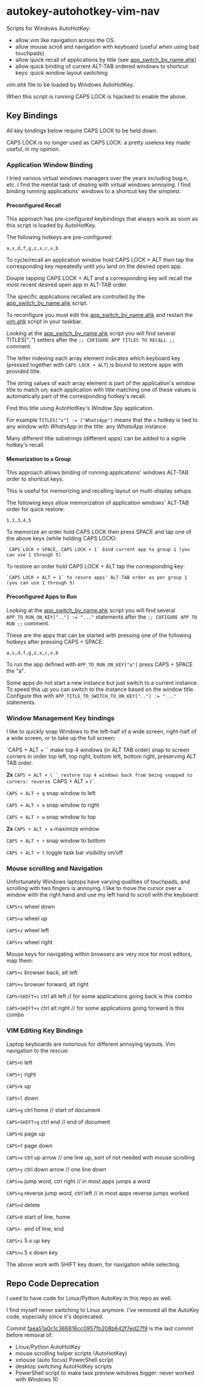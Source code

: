 # autokey-autohotkey-vim-nav

Scripts for Windows AutoHotKey:

* allow vim like navigation across the OS.
* allow mouse scroll and navigation with keyboard (useful when using bad touchpads)
* allow quick recall of applications by title (see [app_switch_by_name.ahk](app_switch_by_name.ahk))
* allow quick binding of current ALT-TAB ordered windows to shortcut keys: quick window layout switching

*vim.ahk* file to be loaded by Windows AutoHotKey.

When this script is running CAPS LOCK is hijacked to enable the above.

## Key Bindings

All key bindings below require CAPS LOCK to be held down.

CAPS LOCK is no longer used as CAPS LOCK: a pretty useless key made useful, in my opinion.

### Application Window Binding

I tried various virtual windows managers over the years including bug.n, etc.  I find the mental task of dealing with virtual windows annoying.  I find binding running applications' windows to a shortcut key the simplest.

#### Preconfigured Recall

This approach has pre-configured keybindings that always work as soon as this script is loaded by AutoHotKey.

The following hotkeys are pre-configured:

`a,s,d,f,g,z,x,c,v,b`

To cycle/recall an application window hold CAPS LOCK + ALT then tap the corresponding key repeatedly until you land on the desired open app.

Douple tapping CAPS LOCK + ALT and a corresponding key will recall the most recent desired open app in ALT-TAB order.

The specific applications recalled are controlled by the [app_switch_by_name.ahk](app_switch_by_name.ahk) script.

To reconfigure you must edit the [app_switch_by_name.ahk](app_switch_by_name.ahk) and restart the [vim.ahk](vim.ahk) script in your taskbar.

Looking at the [app_switch_by_name.ahk](app_switch_by_name.ahk) script you will find several TITLES[".."] setters after the `;; COFIGURE APP TITLES TO RECALL ;;` comment.

The letter indexing each array element indicates which keyboard key (pressed together with `CAPS LOCK + ALT`) is bound to restore apps with provided title.

The string values of each array element is part of the application's window title to match on; each application with title matching one of these values is automatically part of the corresponding hotkey's recall.

Find this title using AutoHotKey's *Window Spy* application.

For example `TITLES["x"] := ["WhatsApp"]` means that the `x` hotkey is tied to any window with *WhatsApp* in the title: any *WhatsApp* instance.

Many different title substrings (different apps) can be added to a signle hotkey's recall.

#### Memorization to a Group

This approach allows binding of running applications' windows ALT-TAB order to shortcut keys.

This is useful for memorizing and recalling layout on multi-display setups.

The following keys allow memorization of application windows' ALT-TAB order for quick restore:

`1,2,3,4,5`

To memorize an order hold CAPS LOCK then press SPACE and tap one of the above keys (while holding CAPS LOCK):

	`CAPS LOCK + SPACE, CAPS LOCK + 1` bind current app to group 1 (you can use 1 through 5)

To restore an order hold CAPS LOCK + ALT tap the corresponding key:

	`CAPS LOCK + ALT + 1` to resore apps' ALT-TAB order as per group 1 (you can use 1 through 5)
	
#### Preconfigured Apps to Run

Looking at the [app_switch_by_name.ahk](app_switch_by_name.ahk) script you will find several `APP_TO_RUN_ON_KEY[".."] := "..."` statements after the `;; COFIGURE APP TO RUN ;;` comment.

These are the apps that can be started with pressing one of the following hotkeys after pressing CAPS + SPACE:

`a,s,d,f,g,z,x,c,v,b`

To run the app defined with `APP_TO_RUN_ON_KEY["a"]` press CAPS + SPACE the "a".

Some apps do not start a new instance but just switch to a current instance.  To speed this up you can switch to the instance based on the window title.  Configure this with `APP_TITLE_TO_SWITCH_TO_ON_KEY[".."] := "..."` statements.

### Window Management Key bindings

I like to quickly snap Windows to the left-half of a wide screen, right-half of a wide screen, or to take up the full screen:

`CAPS + ALT + \`` make top 4 windows (in ALT TAB order) snap to screen corners in order top left, top right, bottom left, bottom right, preserving ALT TAB order.

**2x** `CAPS + ALT + \`` restore top 4 windows back from being snapped to corners: reverse `CAPS + ALT + r`.

`CAPS + ALT + q` snap window to left

`CAPS + ALT + e` snap window to right

`CAPS + ALT + w` snap window to top

**2x** `CAPS + ALT + w` maximize window

`CAPS + ALT + r` snap window to bottom

`CAPS + ALT + t` toggle task bar visibility on/off

### Mouse scrolling and Navigation

Unfortunately Windows laptops have varying qualities of touchpads, and scrolling with two fingers is annoying.  I like to move the cursor over a window with the right hand and use my left hand to scroll with the keyboard:

`CAPS+s` wheel down

`CAPS+a` wheel up

`CAPS+z` wheel left

`CAPS+x` wheel right

Mouse keys for navigating within browsers are very nice for most editors, map them:

`CAPS+c` browser back, alt left

`CAPS+v` browser forward, alt right

`CAPS+SHIFT+c` ctrl alt left // for some applications going back is this combo

`CAPS+SHIFT+v` ctrl alt right  // for some applications going forward is this combo

### VIM Editing Key Bindings

Laptop keyboards are notorious for different annoying layouts.  Vim navigation to the rescue:

`CAPS+h` left

`CAPS+j` right

`CAPS+k` up

`CAPS+l` down

`CAPS+g` ctrl home // start of document

`CAPS+SHIFT+g` ctrl end // end of document

`CAPS+b` page up

`CAPS+f` page down

`CAPS+e` ctrl up arrow // one line up, sort of not needed with mouse scrolling

`CAPS+y` ctrl down arrow // one line down

`CAPS+w` jump word, ctrl right // in most apps jumps a word

`CAPS+q` reverse jump word, ctrl left // in most apps reverse jumps worked

`CAPS+d` delete

`CAPS+0` start of line, home

`CAPS+-` end of line, end

`CAPS+i` 5 x up key

`CAPS+u` 5 x down key

The above work with SHIFT key down, for navigation while selecting.

## Repo Code Deprecation

I used to have code for Linux/Python AutoKey in this repo as well.

I find myself never switching to Linux anymore.  I've removed all the AutoKey code, especially since it's deprecated.

Commit [faea51a0c1c366816cc0957fb208b642f7ed27f9](https://github.com/JakubNer/autokey-autohotkey-vim-nav/commit/faea51a0c1c366816cc0957fb208b642f7ed27f9) is the last commit before removal of:

* Linux/Python AutoHotKey
* mouse scrolling helper scripts (AutoHotKey)
* xmouse (auto focus) PowerShell script
* desktop switching AutoHotKey scripts
* PowerShell script to make task preview windows bigger: never worked with Windows 10
